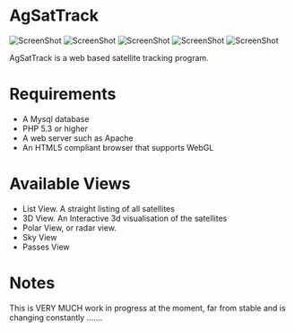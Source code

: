 AgSatTrack
==========

![ScreenShot](https://raw.github.com/Alex-developer/agsattrack/master/screenshot.png)
![ScreenShot](https://raw.github.com/Alex-developer/agsattrack/master/screenshot-follow.png)
![ScreenShot](https://raw.github.com/Alex-developer/agsattrack/master/polar.png)
![ScreenShot](https://raw.github.com/Alex-developer/agsattrack/master/skyview.png)
![ScreenShot](https://raw.github.com/Alex-developer/agsattrack/master/timeline.png)

AgSatTrack is a web based satellite tracking program.

Requirements
============

- A Mysql database
- PHP 5.3 or higher
- A web server such as Apache
- An HTML5 compliant browser that supports WebGL

Available Views
===============

- List View. A straight listing of all satellites
- 3D View. An Interactive 3d visualisation of the satellites
- Polar View, or radar view. 
- Sky View
- Passes View

Notes
=====
This is VERY MUCH work in progress at the moment, far from stable and is changing constantly .......
